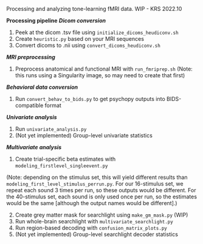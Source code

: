 Processing and analyzing tone-learning fMRI data. WIP - KRS 2022.10

**Processing pipeline**
***Dicom conversion***
1. Peek at the dicom .tsv file  using `initialize_dicoms_heudiconv.sh`
2. Create `heuristic.py` based on your MRI sequences
3. Convert dicoms to .nii using `convert_dicoms_heudiconv.sh`

***MRI preprocessing***
1. Preprocess anatomical and functional MRI with `run_fmriprep.sh` 
(Note: this runs using a Singularity image, so may need to create that first)

***Behavioral data conversion***
1. Run `convert_behav_to_bids.py` to get psychopy outputs into BIDS-compatible format

***Univariate analysis***
1. Run `univariate_analysis.py`
2. (Not yet implemented) Group-level univariate statistics

***Multivariate analysis***
1. Create trial-specific beta estimates with `modeling_firstlevel_singleevent.py` 

(Note: depending on the stimulus set, this will yield different results than `modeling_first_level_stimulus_perrun.py`. 
For our 16-stimulus set, we repeat each sound 3 times per run, so these outputs would be different. 
For the 40-stimulus set, each sound is only used once per run, so the estimates would be the same 
 [although the output names would be different].)

2. Create grey matter mask for searchlight using `make_gm_mask.py` (WIP)
3. Run whole-brain searchlight with `multivariate_searchlight.py`
4. Run region-based decoding with `confusion_matrix_plots.py`
5. (Not yet implemented) Group-level searchlight decoder statistics
